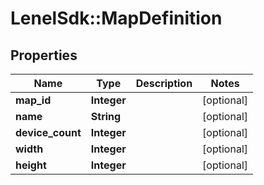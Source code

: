 # LenelSdk::MapDefinition

## Properties
Name | Type | Description | Notes
------------ | ------------- | ------------- | -------------
**map_id** | **Integer** |  | [optional] 
**name** | **String** |  | [optional] 
**device_count** | **Integer** |  | [optional] 
**width** | **Integer** |  | [optional] 
**height** | **Integer** |  | [optional] 

